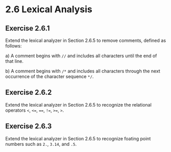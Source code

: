 # 2.6 Lexical Analysis

## Exercise 2.6.1
Extend the lexical analyzer in Section 2.6.5 to remove comments, defined as follows:

a) A comment begins with `//` and includes all characters until the end of
that line.

b) A comment begins with `/*` and includes all characters through the next
occurrence of the character sequence `*/`.

## Exercise 2.6.2
Extend the lexical analyzer in Section 2.6.5 to recognize the
relational operators `<`, `<=`, `==`, `!=`, `>=`, `>`.

## Exercise 2.6.3
Extend the lexical analyzer in Section 2.6.5 to recognize
foating point numbers such as `2.`, `3.14`, and `.5`.
